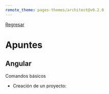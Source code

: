 ```yaml
---
remote_theme: pages-themes/architect@v0.2.0
---
```


[Regresar](/DAWM/)

# Apuntes

## Angular

Comandos básicos

* Creación de un proyecto: